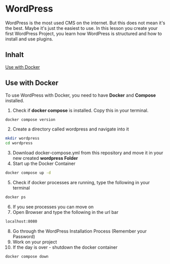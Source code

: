 # WordPress
WordPress is the most used CMS on the internet. But this does not mean it's the best. Maybe it's just the easiest to use. In this lesson you create your first WordPress Project, you learn how WordPress is structured and how to install and use plugins.


## Inhalt
[Use with Docker](#use-with-docker)




## Use with Docker
To use WordPress with Docker, you need to have **Docker** and **Compose** installed.

1. Check if **docker compose** is installed. Copy this in your terminal.
```bash
docker compose version
```
2. Create a directory called wordpress and navigate into it
```bash
mkdir wordpress
cd wordpress
```
3. Download docker-compose.yml from this repository and move it in your new created **wordpress Folder**
4. Start up the Docker Container
```bash
docker compose up -d
```
5. Check if docker processes are running, type the following in your terminal
```bash
docker ps
```
6. If you see processes you can move on
7. Open Browser and type the following in the url bar
```bash
localhost:8080
```
8. Go through the WordPress Installation Process (Remember your Password)
9. Work on your project
10. If the day is over - shutdown the docker container
```bash
docker compose down
```
